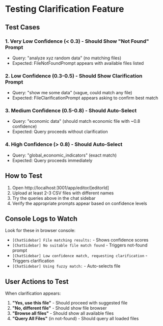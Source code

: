 # Testing Clarification Feature

## Test Cases

### 1. Very Low Confidence (< 0.3) - Should Show "Not Found" Prompt
- Query: "analyze xyz random data" (no matching files)
- Expected: FileNotFoundPrompt appears with available files listed

### 2. Low Confidence (0.3-0.5) - Should Show Clarification Prompt  
- Query: "show me some data" (vague, could match any file)
- Expected: FileClarificationPrompt appears asking to confirm best match

### 3. Medium Confidence (0.5-0.8) - Should Auto-Select
- Query: "economic data" (should match economic file with ~0.8 confidence)
- Expected: Query proceeds without clarification

### 4. High Confidence (> 0.8) - Should Auto-Select
- Query: "global_economic_indicators" (exact match)
- Expected: Query proceeds immediately

## How to Test

1. Open http://localhost:3001/app/editor/[editorId]
2. Upload at least 2-3 CSV files with different names
3. Try the queries above in the chat sidebar
4. Verify the appropriate prompts appear based on confidence levels

## Console Logs to Watch

Look for these in browser console:
- `[ChatSidebar] File matching results:` - Shows confidence scores
- `[ChatSidebar] No suitable file match found` - Triggers not-found prompt
- `[ChatSidebar] Low confidence match, requesting clarification` - Triggers clarification
- `[ChatSidebar] Using fuzzy match:` - Auto-selects file

## User Actions to Test

When clarification appears:
1. **"Yes, use this file"** - Should proceed with suggested file
2. **"No, different file"** - Should show file browser
3. **"Browse all files"** - Should show all available files
4. **"Query All Files"** (in not-found) - Should query all loaded files